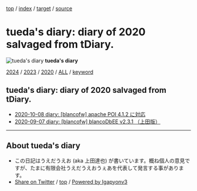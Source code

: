 [top](../index.html) / [index](index.html) / [target](https://uedaueo.github.io/diary-of-tueda/2020/index.html) / [source](https://github.com/uedaueo/diary-of-tueda/blob/master/2020/index.src.md) 

tueda's diary: diary of 2020 salvaged from tDiary.
=====================================================================================================
![tueda's diary](https://uedaueo.github.io/diary-of-tueda/images/furoduck.jpg "うえだうえお") **tueda's diary**

[2024](../2024/index.html)
/ [2023](../2023/index.html)
/ [2020](index.html)
/ [ALL](../idxall.html)
 / [keyword](../keyword/index.html)

## tueda's diary: diary of 2020 salvaged from tDiary.

* [2020-10-08 diary: [blancofw] apache POI 4.1.2 に対応](ig201008.html)
* [2020-09-07 diary: [blancofw] blancoDbEE v2.3.1 （上田版）](ig200907.html)


----------------------------------------------------------------------------------------------------

## About tueda's diary

* この日記はうえだうえお (aka 上田達也) が書いています。概ね個人の意見ですが、たまに有限会社うえだうえおうぇあを代表して発言する事があります。
* [Share on Twitter](https://twitter.com/intent/tweet?hashtags=tueda%2Cuedaueo&text=tueda%27s+diary%3A+diary+of+2020+salvaged+from+tDiary.&url=https%3A%2F%2Fuedaueo.github.io%2Fdiary-of-tueda%2F2020%2Findex.html) / [top](../index.html) / [Powered by Igapyonv3](https://github.com/igapyon/igapyonv3)
